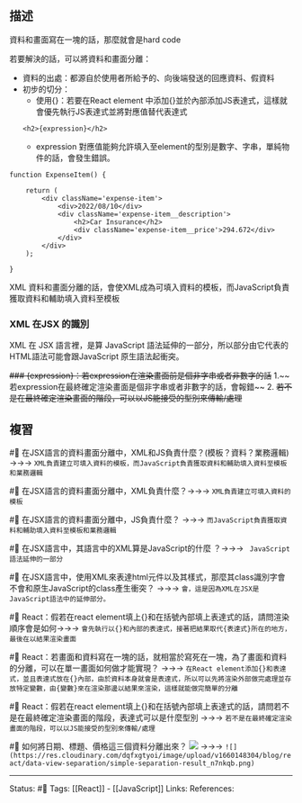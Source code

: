 ## 描述


資料和畫面寫在一塊的話，那麼就會是hard code

若要解決的話，可以將資料和畫面分離：
- 資料的出處：都源自於使用者所給予的、向後端發送的回應資料、假資料
- 初步的切分：
	- 使用{}：若要在React element 中添加{}並於內部添加JS表達式，這樣就會優先執行JS表達式並將對應值替代表達式
	```
	<h2>{expression}</h2>
	```
	- expression 對應值能夠允許填入至element的型別是數字、字串，單純物件的話，會發生錯誤。
```
function ExpenseItem() {

	return (
		<div className='expense-item'>
			<div>2022/08/10</div>
			<div className='expense-item__description'>
				<h2>Car Insurance</h2>
				<div className='expense-item__price'>294.672</div>
			</div>
		</div>
	);

}
```
XML 資料和畫面分離的話，會使XML成為可填入資料的模板，而JavaScript負責獲取資料和輔助填入資料至模板


### XML 在JSX 的識別
XML 在 JSX 語言裡，是算 JavaScript 語法延伸的一部分，所以部分由它代表的HTML語法可能會跟JavaScript 原生語法起衝突。


~~### {expression}：若expression在渲染畫面前是個非字串或者非數字的話~~
1.~~ 若expression在最終確定渲染畫面是個非字串或者非數字的話，會報錯~~
2. ~~若不是在最終確定渲染畫面的階段，可以以JS能接受的型別來傳輸/處理~~

## 複習

#🧠 在JSX語言的資料畫面分離中，XML和JS負責什麼？(模板？資料？業務邏輯) ->->-> `XML負責建立可填入資料的模板，而JavaScript負責獲取資料和輔助填入資料至模板和業務邏輯`
<!--SR:!2023-05-25,178,250-->

#🧠 在JSX語言的資料畫面分離中，XML負責什麼？->->-> `XML負責建立可填入資料的模板`
<!--SR:!2022-12-05,74,250-->

#🧠 在JSX語言的資料畫面分離中，JS負責什麼？ ->->-> `而JavaScript負責獲取資料和輔助填入資料至模板和業務邏輯`
<!--SR:!2022-12-03,72,250-->


#🧠 在JSX語言中，其語言中的XML算是JavaScript的什麼 ？->->-> ` JavaScript 語法延伸的一部分`
<!--SR:!2022-12-05,74,250-->


#🧠 在JSX語言中，使用XML來表達html元件以及其樣式，那麼其class識別字會不會和原生JavaScript的class產生衝突？ ->->-> `會，這是因為XML在JSX是JavaScript語法中的延伸部分。`
<!--SR:!2022-12-04,74,250-->

#🧠 React：假若在react element填上{}和在括號內部填上表達式的話，請問渲染順序會是如何->->-> `會先執行以{}和內部的表達式，接著把結果取代{表達式}所在的地方，最後在以結果渲染畫面`
<!--SR:!2022-12-02,72,250-->

#🧠 React：若畫面和資料寫在一塊的話，就相當於寫死在一塊，為了畫面和資料的分離，可以在單一畫面如何做才能實現？ ->->-> `在React element添加{}和表達式，並且表達式放在{}內部，由於資料本身就會是表達式，所以可以先將渲染外部做完處理並存放特定變數，由{變數}來在渲染那邊以結果來渲染，這樣就能做完簡單的分離`
<!--SR:!2023-01-15,86,230-->




#🧠  React：假若在react element填上{}和在括號內部填上表達式的話，請問若不是在最終確定渲染畫面的階段，表達式可以是什麼型別 ->->-> `若不是在最終確定渲染畫面的階段，可以以JS能接受的型別來傳輸/處理`
<!--SR:!2022-12-06,74,250-->


#🧠 如何將日期、標題、價格這三個資料分離出來？ ![](https://res.cloudinary.com/dqfxgtyoi/image/upload/v1660148304/blog/react/data-view-separation/before-simple-separation-result_mznm1z.png) ->->-> `![](https://res.cloudinary.com/dqfxgtyoi/image/upload/v1660148304/blog/react/data-view-separation/simple-separation-result_n7nkqb.png)`
<!--SR:!2023-05-21,173,250-->


---
Status: #🌱 
Tags:
[[React]] - [[JavaScript]]
Links:
References: